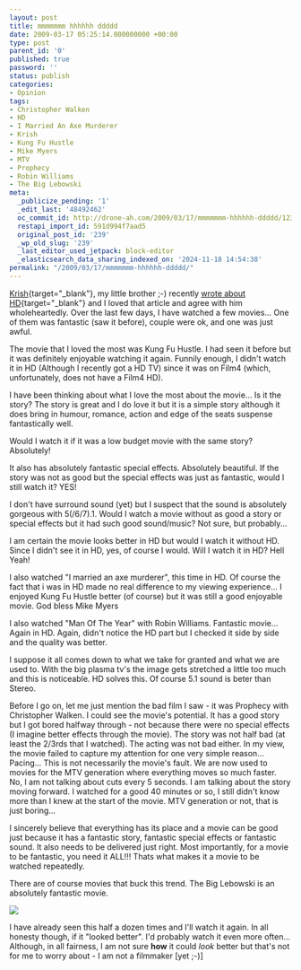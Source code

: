 ```yaml
---
layout: post
title: mmmmmmm hhhhhh ddddd
date: 2009-03-17 05:25:14.000000000 +00:00
type: post
parent_id: '0'
published: true
password: ''
status: publish
categories:
- Opinion
tags:
- Christopher Walken
- HD
- I Married An Axe Murderer
- Krish
- Kung Fu Hustle
- Mike Myers
- MTV
- Prophecy
- Robin Williams
- The Big Lebowski
meta:
  _publicize_pending: '1'
  _edit_last: '48492462'
  oc_commit_id: http://drone-ah.com/2009/03/17/mmmmmmm-hhhhhh-ddddd/1237267514
  restapi_import_id: 591d994f7aad5
  original_post_id: '239'
  _wp_old_slug: '239'
  _last_editor_used_jetpack: block-editor
  _elasticsearch_data_sharing_indexed_on: '2024-11-18 14:54:38'
permalink: "/2009/03/17/mmmmmmm-hhhhhh-ddddd/"
---
```


[Krish](http://krish.blog.kraya.co.uk "Krish's Blog"){target="_blank"},
my little brother ;-) recently [wrote about
HD](http://krish.blog.kraya.co.uk/2009/03/13/hd-oh-no/ "HD OH NO"){target="_blank"}
and I loved that article and agree with him wholeheartedly. Over the
last few days, I have watched a few movies\... One of them was fantastic
(saw it before), couple were ok, and one was just awful.

The movie that I loved the most was Kung Fu Hustle. I had seen it before
but it was definitely enjoyable watching it again. Funnily enough, I
didn\'t watch it in HD (Although I recently got a HD TV) since it was on
Film4 (which, unfortunately, does not have a Film4 HD).

I have been thinking about what I love the most about the movie\... Is
it the story? The story is great and I do love it but it is a simple
story although it does bring in humour, romance, action and edge of the
seats suspense fantastically well.

Would I watch it if it was a low budget movie with the same story?
Absolutely!

It also has absolutely fantastic special effects. Absolutely beautiful.
If the story was not as good but the special effects was just as
fantastic, would I still watch it? YES!

I don\'t have surround sound (yet) but I suspect that the sound is
absolutely gorgeous with 5(/6/7).1. Would I watch a movie without as
good a story or special effects but it had such good sound/music? Not
sure, but probably\...

I am certain the movie looks better in HD but would I watch it without
HD. Since I didn\'t see it in HD, yes, of course I would. Will I watch
it in HD? Hell Yeah!

I also watched \"I married an axe murderer\", this time in HD. Of course
the fact that i was in HD made no real difference to my viewing
experience\... I enjoyed Kung Fu Hustle better (of course) but it was
still a good enjoyable movie. God bless Mike Myers

I also watched \"Man Of The Year\" with Robin Williams. Fantastic
movie\... Again in HD. Again, didn\'t notice the HD part but I checked
it side by side and the quality was better.

I suppose it all comes down to what we take for granted and what we are
used to. With the big plasma tv\'s the image gets stretched a little too
much and this is noticeable. HD solves this. Of course 5.1 sound is
beter than Stereo.

Before I go on, let me just mention the bad film I saw - it was Prophecy
with Christopher Walken. I could see the movie\'s potential. It has a
good story but I got bored halfway through - not because there were no
special effects (I imagine better effects through the movie). The story
was not half bad (at least the 2/3rds that I watched). The acting was
not bad either. In my view, the movie failed to capture my attention for
one very simple reason\... Pacing\... This is not necessarily the
movie\'s fault. We are now used to movies for the MTV generation where
everything moves so much faster. No, I am not talking about cuts every 5
seconds. I am talking about the story moving forward. I watched for a
good 40 minutes or so, I still didn\'t know more than I knew at the
start of the movie. MTV generation or not, that is just boring\...

I sincerely believe that everything has its place and a movie can be
good just because it has a fantastic story, fantastic special effects or
fantastic sound. It also needs to be delivered just right. Most
importantly, for a movie to be fantastic, you need it ALL!!! Thats what
makes it a movie to be watched repeatedly.

There are of course movies that buck this trend. The Big Lebowski is an
absolutely fantastic movie.

[![](%7B%7Bsite.baseurl%7D%7D/assets/2009/03/2364378947_5686fe5269_m.jpg)](http://flickr.com/photos/39256480@N00/2364378947 "The Big Lebowski")

I have already seen this half a dozen times and I\'ll watch it again. In
all honesty though, if it \"looked better\". I\'d probably watch it even
more often\... Although, in all fairness, I am not sure **how** it could
*look* better but that\'s not for me to worry about - I am not a
filmmaker \[yet ;-)\]
